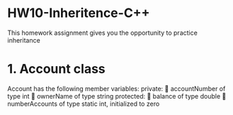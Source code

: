 # HW10-Inheritence-C++
This homework assignment gives you the opportunity to practice inheritance

# 1. Account class
Account has the following member variables:
private:
 accountNumber of type int
 ownerName of type string
protected:
 balance of type double
 numberAccounts of type static int, initialized to zero 
